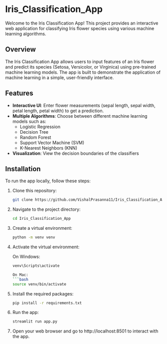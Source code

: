 # Iris_Classification_App

Welcome to the Iris Classification App! This project provides an interactive web application for classifying Iris flower species using various machine learning algorithms.

## Overview

The Iris Classification App allows users to input features of an Iris flower and predict its species (Setosa, Versicolor, or Virginica) using pre-trained machine learning models. The app is built to demonstrate the application of machine learning in a simple, user-friendly interface.

## Features

- **Interactive UI**: Enter flower measurements (sepal length, sepal width, petal length, petal width) to get a prediction.
- **Multiple Algorithms**: Choose between different machine learning models such as:
  - Logistic Regression
  - Decision Tree
  - Random Forest
  - Support Vector Machine (SVM)
  - K-Nearest Neighbors (KNN)
- **Visualization**: View the decision boundaries of the classifiers

## Installation

To run the app locally, follow these steps:

1. Clone this repository:

   ```bash
   git clone https://github.com/VishalPrasanna11/Iris_Classification_App.git
2. Navigate to the project directory:
    ```bash
    cd Iris_Classification_App
    
3. Create a virtual environment:
    ```bash
    python -m venv venv
    
5. Activate the virtual environment:
   
    On Windows:
      ```bash
      venv\Scripts\activate
      
    On Mac:
      ```bash
      source venv/bin/activate
    
7. Install the required packages:
    ```bash
    pip install -r requirements.txt

8. Run the app:
    ```bash
    streamlit run app.py
    
9. Open your web browser and go to http://localhost:8501 to interact with the app.


